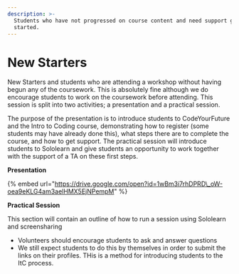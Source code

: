 ```yaml
---
description: >-
  Students who have not progressed on course content and need support getting
  started.
---
```


# New Starters

New Starters and students who are attending a workshop without having begun any of the coursework. This is absolutely fine although we do encourage students to work on the coursework before attending. This session is split into two activities; a presentation and a practical session.

The purpose of the presentation is to introduce students to CodeYourFuture and the Intro to Coding course, demonstrating how to register \(some students may have already done this\), what steps there are to complete the course, and how to get support. The practical session will introduce students to Sololearn and give students an opportunity to work together with the support of a TA on these first steps.

**Presentation**

{% embed url="https://drive.google.com/open?id=1wBm3i7rhDPRD\_oW-oea9eKLG4am3aelHMX5EjNPempM" %}

**Practical Session**

This section will contain an outline of how to run a session using Sololearn and screensharing

* Volunteers should encourage students to ask and answer questions
* We still expect students to do this by themselves in order to submit the links on their profiles. THis is a method for introducing students to the ItC process.

